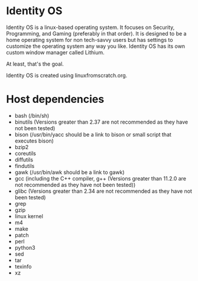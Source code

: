 # Identity OS
Identity OS is a linux-based operating system. 
It focuses on Security, Programming, and Gaming (preferably in that order). 
It is designed to be a home operating system for non tech-savvy users but has settings to customize the operating system any way you like.
Identity OS has its own custom window manager called Lithium.

At least, that's the goal.

Identity OS is created using linuxfromscratch.org.

# Host dependencies
* bash (/bin/sh)
* binutils (Versions greater than 2.37 are not recommended as they have not been tested)
* bison (/usr/bin/yacc should be a link to bison or small script that executes bison)
* bzip2
* coreutils
* diffutils
* findutils
* gawk (/usr/bin/awk should be a link to gawk)
* gcc (including the C++ compiler, g++ (Versions greater than 11.2.0 are not recommended as they have not been tested))
* glibc (Versions greater than 2.34 are not recommended as they have not been tested)
* grep
* gzip
* linux kernel
* m4
* make
* patch
* perl
* python3
* sed
* tar
* texinfo
* xz